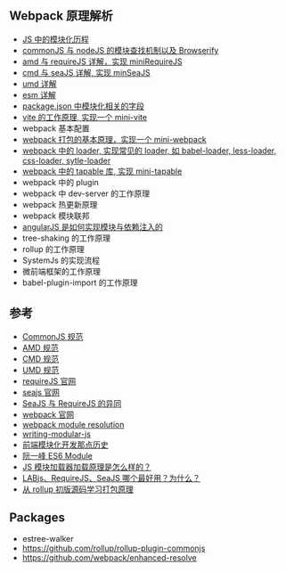 ## Webpack 原理解析

- [JS 中的模块化历程](./重新梳理前端模块化.md)
- [commonJS 与 nodeJS 的模块查找机制以及 Browserify](./CommonJS与Node.md)
- [amd 与 requireJS 详解，实现 miniRequireJS](./AMD与RequireJS.md)
- [cmd 与 seaJS 详解, 实现 minSeaJS](./CMD与SeaJS.md)
- [umd 详解](./UMD.md)
- [esm 详解](./ES6-module.md)
- [package.json 中模块化相关的字段](./package.json中模块化相关的字段.md)
- [vite 的工作原理, 实现一个 mini-vite](./vite的工作原理.md)
- webpack 基本配置
- [webpack 打包的基本原理，实现一个 mini-webpack](./1-实现mini-webpack.md)
- [webpack 中的 loader, 实现常见的 loader, 如 babel-loader, less-loader, css-loader, sytle-loader](./2-webpack中loader的运行机制.md)
- [webpack 中的 tapable 库, 实现 mini-tapable](./3-webpack中的tabpable.md)
- webpack 中的 plugin
- webpack 中 dev-server 的工作原理
- webpack 热更新原理
- webpack 模块联邦
- [angularJS 是如何实现模块与依赖注入的](../../drafts/AngularJS/build-your-own-angular-cp10-module-injection.md)
- tree-shaking 的工作原理
- rollup 的工作原理
- SystemJs 的实现流程
- 微前端框架的工作原理
- babel-plugin-import 的工作原理

## 参考

- [CommonJS 规范](http://www.commonjs.org)
- [AMD 规范](https://wiki.commonjs.org/wiki/Modules/AsynchronousDefinition)
- [CMD 规范](https://github.com/cmdjs/specification/blob/master/draft/module.md)
- [UMD 规范](https://github.com/umdjs/umd/)
- [requireJS 官网](https://requirejs.org/)
- [seajs 官网](https://seajs.github.io/seajs/docs/en.html)
- [SeaJS 与 RequireJS 的异同](https://github.com/seajs/seajs/issues/277)
- [webpack 官网](https://webpack.js.org/)
- [webpack module resolution](https://webpack.js.org/concepts/module-resolution/)
- [writing-modular-js](http://justineo.github.io/singles/writing-modular-js/)
- [前端模块化开发那点历史](https://github.com/seajs/seajs/issues/588)
- [阮一峰 ES6 Module](https://es6.ruanyifeng.com/#docs/module)
- [JS 模块加载器加载原理是怎么样的？](https://www.zhihu.com/question/21157540)
- [LABjs、RequireJS、SeaJS 哪个最好用？为什么？](https://www.zhihu.com/question/20342350/answer/32484869)
- [从 rollup 初版源码学习打包原理](https://github.com/woai3c/Front-end-articles/issues/5)

## Packages

- estree-walker
- https://github.com/rollup/rollup-plugin-commonjs
- https://github.com/webpack/enhanced-resolve
